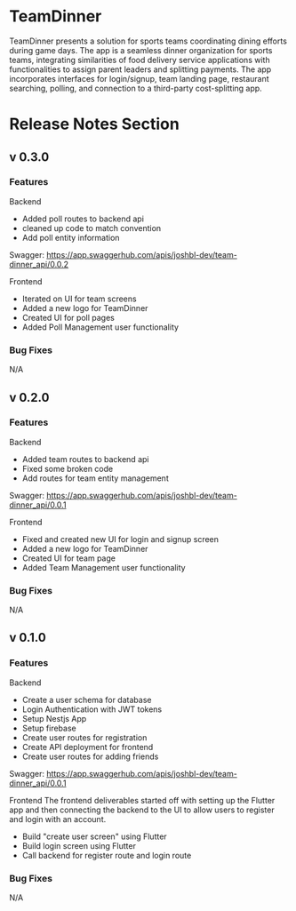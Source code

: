 # TeamDinner
TeamDinner presents a solution for sports teams coordinating dining efforts during game days.
The app is a seamless dinner organization for sports teams, integrating similarities of food delivery
service applications with functionalities to assign parent leaders and splitting payments.
The app incorporates interfaces for login/signup, team landing page, restaurant searching, polling, 
and connection to a third-party cost-splitting app.

# Release Notes Section

## v 0.3.0
### Features
Backend
* Added poll routes to backend api
* cleaned up code to match convention
* Add poll entity information

Swagger: https://app.swaggerhub.com/apis/joshbl-dev/team-dinner_api/0.0.2

Frontend
* Iterated on UI for team screens
* Added a new logo for TeamDinner
* Created UI for poll pages
* Added Poll Management user functionality

### Bug Fixes
N/A

## v 0.2.0
### Features
Backend
* Added team routes to backend api
* Fixed some broken code
* Add routes for team entity management

Swagger: https://app.swaggerhub.com/apis/joshbl-dev/team-dinner_api/0.0.1

Frontend
* Fixed and created new UI for login and signup screen
* Added a new logo for TeamDinner
* Created UI for team page
* Added Team Management user functionality

### Bug Fixes
N/A


## v 0.1.0
### Features
Backend
* Create a user schema for database
* Login Authentication with JWT tokens
* Setup Nestjs App
* Setup firebase
* Create user routes for registration
* Create API deployment for frontend
* Create user routes for adding friends 

Swagger: https://app.swaggerhub.com/apis/joshbl-dev/team-dinner_api/0.0.1

Frontend
The frontend deliverables started off with setting up the Flutter app and then connecting the backend
to the UI to allow users to register and login with an account.
* Build "create user screen" using Flutter
* Build login screen using Flutter
* Call backend for register route and login route

### Bug Fixes
N/A

 

